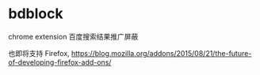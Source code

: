 # bdblock
chrome extension 百度搜索结果推广屏蔽

也即将支持 Firefox, https://blog.mozilla.org/addons/2015/08/21/the-future-of-developing-firefox-add-ons/
